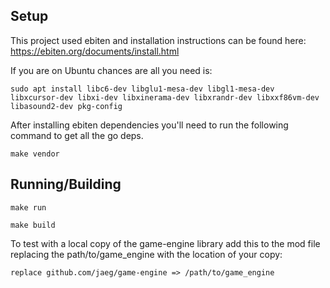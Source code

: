 ## Setup
This project used ebiten and installation instructions can be found here: https://ebiten.org/documents/install.html

If you are on Ubuntu chances are all you need is:

`sudo apt install libc6-dev libglu1-mesa-dev libgl1-mesa-dev libxcursor-dev libxi-dev libxinerama-dev libxrandr-dev libxxf86vm-dev libasound2-dev pkg-config`


After installing ebiten dependencies you'll need to run the following command to get all the go deps.

`make vendor`

## Running/Building
`make run`

`make build`

To test with a local copy of the game-engine library add this to the mod file replacing the path/to/game_engine with the location of your copy:

`replace github.com/jaeg/game-engine => /path/to/game_engine`